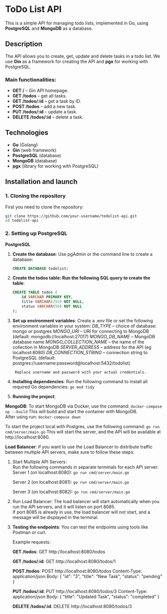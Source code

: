 # ToDo List API

This is a simple API for managing todo lists, implemented in Go, using **PostgreSQL** and **MongoDB** as a database.

## Description

The API allows you to create, get, update and delete tasks in a todo list. We use **Gin** as a framework for creating the API and **pgx** for working with PostgreSQL.

### Main functionalities:
- **GET /** – Gin API homepage.
- **GET /todos** – get all tasks.
- **GET /todos/:id** – get a task by ID.
- **POST /todos** – add a new task.
- **PUT /todos/:id** – update a task.
- **DELETE /todos/:id** – delete a task.

## Technologies
- **Go** (Golang)
- **Gin** (web framework)
- **PostgreSQL** (database)
- **MongoDB** (database)
- **pgx** (library for working with PostgreSQL)

## Installation and launch

### 1. Cloning the repository
First you need to clone the repository:

```bash
git clone https://github.com/your-username/todolist-api.git
cd todolist-api
```

### 2. Setting up PostgreSQL

**PostgreSQL**
1. **Create the database**:
   Use pgAdmin or the command line to create a database:
   ```sql
   CREATE DATABASE todolist;

2. **Create the todos table: Run the following SQL query to create the table**:
    ```sql
    CREATE TABLE todos (
        id VARCHAR PRIMARY KEY,
        title VARCHAR(255) NOT NULL,
        status VARCHAR(50) NOT NULL
    );

3. **Set up environment variables**:
    Create a .env file or set the following environment variables in your system:
        *DB_TYPE* – choice of database: mongo or postgres
        *MONGO_URI* – URI for connecting to MongoDB (default: mongodb://localhost:27017)
        *MONGO_DB_NAME* – MongoDB database name
        *MONGO_COLLECTION_NAME* – the name of the collection in MongoDB
        *SERVER_ADDRESS* – address for the API (eg localhost:8080)
        *DB_CONNECTION_STRING* – connection string to PostgreSQL (default: postgres://username:password@localhost:5432/todolist)

        Replace username and password with your actual credentials.

4. **Installing dependencies**:
    Run the following command to install all required Go dependencies:
    `go mod tidy`

5. **Running the project**:

**MongoDB**:
   To start MongoDB via Docker, use the command:
   `docker-compose up --build`
   This will build and start the container with MongoDB.  
   After using run:
   `docker-compose down`
   
   To start the project local with Postgres, use the following command:
    `go run cmd/server/main.go`
    This will start the server, and the API will be available at http://localhost:8080.

**Load Balancer**:
If you want to use the Load Balancer to distribute traffic between multiple API servers, make sure to follow these steps:

1. Start Multiple API Servers:  
    Run the following commands in separate terminals for each API server:  
    Server 1 (on localhost:8080):
        `go run cmd/server/main.go`

    Server 2 (on localhost:8081):
        `go run cmd/server/main.go`

    Server 3 (on localhost:8082):
        `go run cmd/server/main.go`
2. Run Load Balancer:
    The load balancer will start automatically when you run the API servers, and it will listen on port 8085.  
    If port 8085 is already in use, the load balancer will not start, and a message will be displayed in the terminal.  

6. **Testing the endpoints**:
    You can test the endpoints using tools like Postman or curl.

    Example requests:

    **GET /todos**:
    GET http://localhost:8080/todos

    **GET /todos/:id**:
    GET http://localhost:8080/todos/1

    **POST /todos**:
    POST http://localhost:8080/todos
    Content-Type: application/json
    Body: {
    "id": "3",
    "title": "New Task",
    "status": "pending"
    }

    **PUT /todos/:id**:
    PUT http://localhost:8080/todos/3
    Content-Type: application/json
    Body: {
    "title": "Updated Task",
    "status": "completed"
    }
    
    **DELETE /todos/:id**:
    DELETE http://localhost:8080/todos/3


